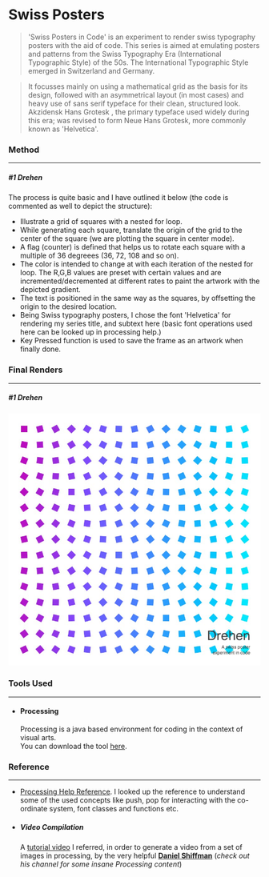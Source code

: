 # Swiss Posters

> 'Swiss Posters in Code' is an experiment to render swiss typography posters with the aid of code. This series is aimed at emulating posters and patterns from the Swiss Typography Era (International Typographic Style) of the 50s. The International Typographic Style emerged in Switzerland and Germany. 

>    It focusses mainly on using a mathematical grid as the basis for its design, followed with an asymmetrical layout (in most cases) and heavy use of sans serif typeface for their clean, structured look. 
   Akzidensk Hans Grotesk , the primary typeface used widely during this era; was revised to form Neue Hans Grotesk, more commonly known as 'Helvetica'.

### Method
---
##### #1 Drehen
The process is quite basic and I have outlined it below (the code is commented as well to depict the structure):
 - Illustrate a grid of squares with a nested for loop.
 - While generating each  square, translate the origin of the grid to the center of the square (we are plotting the square in center mode).
 - A flag (counter) is defined that helps us to rotate each square with a multiple of 36 degreees (36, 72, 108 and so on).
 - The color is intended to change at with each iteration of the nested for loop. The R,G,B values are preset with certain values and are incremented/decremented at different rates to paint the artwork with the depicted gradient.
 - The text is positioned in the same way as the squares, by offsetting the origin to the desired location.
 - Being Swiss typography posters, I chose the font 'Helvetica' for rendering my series title, and subtext here (basic font operations used here can be looked up in processing help.)
 - Key Pressed function is used to save the frame as an artwork when finally done.

### Final Renders
---
##### #1 Drehen
![Drehen](https://github.com/IllusionInk/Processing_Swiss-Posters/blob/master/Art%20Renders/Drehen_art.jpg)


### Tools Used
---

 - #### Processing
 
   Processing is a java based environment for coding in the context of visual arts.  
   You can download the tool [here](https://processing.org/download/).
   

### Reference
---
 - [Processing Help Reference](https://processing.org/reference).
   I looked up the reference to understand some of the used concepts like push, pop for interacting with the co-ordinate system, font classes and functions etc.

 - ##### Video Compilation
 
   A [tutorial video](https://www.youtube.com/watch?v=G2hI9XL6oyk) I referred, in order to generate a video from a set of images in processing, by the very helpful [**Daniel Shiffman**](https://www.youtube.com/channel/UCvjgXvBlbQiydffZU7m1_aw) (*check out his channel for some insane Processing content*)















